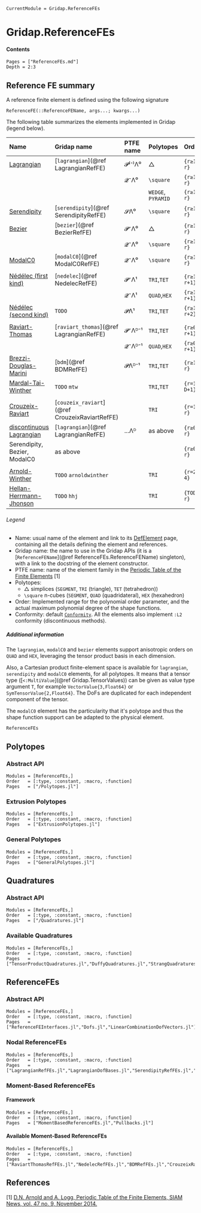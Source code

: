 ```@meta
CurrentModule = Gridap.ReferenceFEs
```

# Gridap.ReferenceFEs

#### Contents

```@contents
Pages = ["ReferenceFEs.md"]
Depth = 2:3
```


## Reference FE summary

A reference finite element is defined using the following signature
```@docs; canonical=false
ReferenceFE(::ReferenceFEName, args...; kwargs...)
```

The following table summarizes the elements implemented in Gridap (legend below).

| Name                                                                                    | Gridap name                                  | PTFE name  | Polytopes   | Order          | Conformity|
| :-------------------------------------------------------------------------------------- | :------------------------------------------- | :--------- | :---------- | :------------- | :-------- |
| [Lagrangian](https://defelement.org/elements/lagrange.html)                             | [`lagrangian`](@ref LagrangianRefFE)         | 𝓟⁽⁻⁾Λ⁰     | △           | ``{r≥1, r}``   | `:H1`     |
|                                                                                         |                                              | 𝓠⁻Λ⁰       | ``\square`` | ``{r≥1, r}``   | `:H1`     |
|                                                                                         |                                              |      |`WEDGE`, `PYRAMID` | ``{r≥1, r}``   | `:H1`     |
| [Serendipity](https://defelement.org/elements/serendipity.html)                         | [`serendipity`](@ref SerendipityRefFE)       | 𝓢Λ⁰        | ``\square`` | ``{r≥1, r}``   | `:H1`     |
| [Bezier](https://defelement.org/elements/bernstein.html)                                | [`bezier`](@ref BezierRefFE)                 | 𝓟⁻Λ⁰       | △           | ``{r≥1, r}``   | `:H1`     |
|                                                                                         |                                              | 𝓠⁻Λ⁰       | ``\square`` | ``{r≥1, r}``   | `:H1`     |
| [ModalC0](https://doi.org/10.48550/arXiv.2201.06632)                                    | [`modalC0`](@ref ModalC0RefFE)               | 𝓠⁻Λ⁰       | ``\square`` | ``{r≥1, r}``   | `:H1`     |
|                                                                                                                                                                                                |
| [Nédélec (first kind)](https://defelement.org/elements/nedelec1.html)                   | [`nedelec`](@ref NedelecRefFE)               | 𝓟⁻Λ¹       | `TRI`,`TET` | ``{r≥1, r+1}`` | `:Hcurl`  |
|                                                                                         |                                              | 𝓠⁻Λ¹       | `QUAD`,`HEX`| ``{r≥1, r+1}`` | `:Hcurl`  |
| [Nédélec (second kind)](https://defelement.org/elements/nedelec2.html)                  | `TODO`                                       | 𝓟Λ¹        | `TRI`,`TET` | ``{r≥1, r+2}`` | `:Hcurl`  |
|                                                                                                                                                                                                |
| [Raviart-Thomas](https://defelement.org/elements/raviart-thomas.html)                   | [`raviart_thomas`](@ref LagrangianRefFE)     | 𝓟⁻Λᴰ⁻¹     | `TRI`,`TET` | ``{r≥0, r+1}`` | `:Hdiv`   |
|                                                                                         |                                              | 𝓠⁻Λᴰ⁻¹     | `QUAD`,`HEX`| ``{r≥0, r+1}`` | `:Hdiv`   |
| [Brezzi-Douglas-Marini](https://defelement.org/elements/brezzi-douglas-marini.html)     | [`bdm`](@ref BDMRefFE)                       | 𝓟Λᴰ⁻¹      | `TRI`,`TET` | ``{r≥1, r}  `` | `:Hdiv`   |
| [Mardal-Tai-Winther](https://defelement.org/elements/mardal-tai-winther.html)           | `TODO` `mtw`                                 |            | `TRI`,`TET` | ``{r=1, D+1}`` | `:Hdiv`   |
|                                                                                                                                                                                                |
| [Crouzeix-Raviart](https://defelement.org/elements/crouzeix-raviart.html)               |[`couzeix_raviart`](@ref CrouzeixRaviartRefFE)|            |  `TRI`      | ``{r=1, r}``   | `:L2`     |
| [discontinuous Lagrangian](https://defelement.org/elements/discontinuous-lagrange.html) | [`lagrangian`](@ref LagrangianRefFE)         | ...Λᴰ      | as above    | ``{r≥0, r}``   | `:L2`     |
| Serendipity, Bezier, ModalC0                                                            | as above                                     |            |             | ``{r≥0, r}``   | `:L2`     |
|                                                                                                                                                                                                |
| [Arnold-Winther](https://defelement.org/elements/arnold-winther.html)                   | `TODO`  `arnoldwinther`                      |        | `TRI`       | ``{r=2, 4}``   | `:Hdiv`   |
| [Hellan-Herrmann-Jhonson](https://defelement.org/elements/hellan-herrmann-johnson.html) | `TODO`  `hhj`                                |        | `TRI`       | ``{TODO, r}``  | `:Hdiv`   |

###### Legend

- Name: usual name of the element and link to its
    [DefElement](https://defelement.org/) page, containing all the details
    defining the element and references.
- Gridap name: the name  to use in the Gridap APIs (it is a [`ReferenceFEName`](@ref ReferenceFEs.ReferenceFEName)
    singleton), with a link to the docstring of the element constructor.
- PTFE name: name of the element family in the [Periodic Table of the Finite
    Elements](https://www-users.cse.umn.edu/~arnold/femtable/index.html) [1]
- Polytopes:
    - △ simplices (`SEGMENT`, `TRI`  (triangle),      `TET` (tetrahedron))
    - ``\square`` n-cubes   (`SEGMENT`, `QUAD` (quadridateral), `HEX` (hexahedron)
- Order: Implemented range for the polynomial order parameter, and the actual
    maximum polynomial degree of the shape functions.
- Conformity: default [`Conformity`](@ref). All the elements also implement `:L2`
    conformity (discontinuous methods).

##### Additional information

The `lagrangian`, `modalC0` and `bezier` elements support anisotropic orders on
`QUAD` and `HEX`, leveraging the tensor product basis in each dimension.

Also, a Cartesian product finite-element space is available for `lagrangian`,
`serendipity` and `modalC0` elements, for all polytopes. It means that a tensor
type ([`<:MultiValue`](@ref Gridap.TensorValues)) can be given as value type
argument `T`, for example `VectorValue{3,Float64}` or
`SymTensorValue{2,Float64}`. The DoFs are duplicated for each independent
component of the tensor.

The `modalC0` element has the particularity that it's polytope and thus the
shape function support can be adapted to the physical element.

```@docs
ReferenceFEs
```

## Polytopes

### Abstract API

```@autodocs
Modules = [ReferenceFEs,]
Order   = [:type, :constant, :macro, :function]
Pages   = ["/Polytopes.jl"]
```

### Extrusion Polytopes

```@autodocs
Modules = [ReferenceFEs,]
Order   = [:type, :constant, :macro, :function]
Pages   = ["ExtrusionPolytopes.jl"]
```

### General Polytopes

```@autodocs
Modules = [ReferenceFEs,]
Order   = [:type, :constant, :macro, :function]
Pages   = ["GeneralPolytopes.jl"]
```

## Quadratures

### Abstract API

```@autodocs
Modules = [ReferenceFEs,]
Order   = [:type, :constant, :macro, :function]
Pages   = ["/Quadratures.jl"]
```

### Available Quadratures

```@autodocs
Modules = [ReferenceFEs,]
Order   = [:type, :constant, :macro, :function]
Pages   = ["TensorProductQuadratures.jl","DuffyQuadratures.jl","StrangQuadratures.jl","XiaoGimbutasQuadratures.jl"]
```

## ReferenceFEs

### Abstract API

```@autodocs
Modules = [ReferenceFEs,]
Order   = [:type, :constant, :macro, :function]
Pages   = ["ReferenceFEInterfaces.jl","Dofs.jl","LinearCombinationDofVectors.jl"]
```

### Nodal ReferenceFEs

```@autodocs
Modules = [ReferenceFEs,]
Order   = [:type, :constant, :macro, :function]
Pages   = ["LagrangianRefFEs.jl","LagrangianDofBases.jl","SerendipityRefFEs.jl","BezierRefFEs.jl","ModalC0RefFEs.jl"]
```

### Moment-Based ReferenceFEs

#### Framework

```@autodocs
Modules = [ReferenceFEs,]
Order   = [:type, :constant, :macro, :function]
Pages   = ["MomentBasedReferenceFEs.jl","Pullbacks.jl"]
```

#### Available Moment-Based ReferenceFEs

```@autodocs
Modules = [ReferenceFEs,]
Order   = [:type, :constant, :macro, :function]
Pages   = ["RaviartThomasRefFEs.jl","NedelecRefFEs.jl","BDMRefFEs.jl","CrouzeixRaviartRefFEs.jl"]
```

## References

[1] [D.N. Arnold and A. Logg, Periodic Table of the Finite Elements, SIAM News, vol. 47 no. 9, November 2014.](https://www-users.cse.umn.edu/~arnold/papers/periodic-table.pdf)
